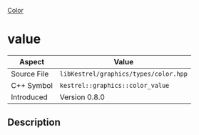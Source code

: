[Color](index.md)
# value
| Aspect | Value |
| --- | --- |
| Source File | `libKestrel/graphics/types/color.hpp` |
| C++ Symbol | `kestrel::graphics::color_value` |
| Introduced | Version 0.8.0 |
## Description
